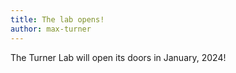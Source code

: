```yaml
---
title: The lab opens!
author: max-turner
---
```


The Turner Lab will open its doors in January, 2024!
